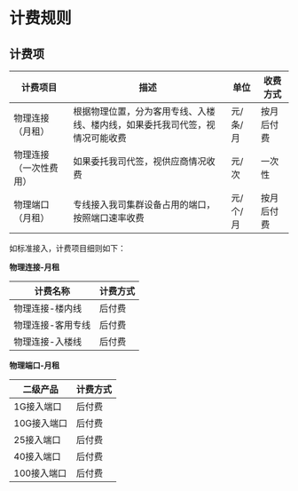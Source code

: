 # 计费规则

## 计费项

| 计费项目            | 描述                                                         | 单位     | 收费方式   |
| ------------------- | ------------------------------------------------------------ | -------- | ---------- |
| 物理连接（月租）       | 根据物理位置，分为客用专线、入楼线、楼内线，如果委托我司代签，视情况可能收费 | 元/条/月 | 按月后付费 |
| 物理连接（一次性费用） | 如果委托我司代签，视供应商情况收费                           | 元/次    | 一次性     |
| 物理端口（月租）           | 专线接入我司集群设备占用的端口，按照端口速率收费             | 元/个/月 | 按月后付费 |


如标准接入，计费项目细则如下：

**物理连接-月租**

| 计费名称          | 计费方式 |
| ----------------- | -------- |
| 物理连接-楼内线   | 后付费   |
| 物理连接-客用专线 | 后付费   |
| 物理连接-入楼线   | 后付费   |

**物理端口-月租**

| 二级产品     | 计费方式    |
| ------------ | -------- |
| 1G接入端口   | 后付费 |
| 10G接入端口   | 后付费 |
| 25接入端口   | 后付费 |
| 40接入端口   | 后付费 |
| 100接入端口   | 后付费 |

